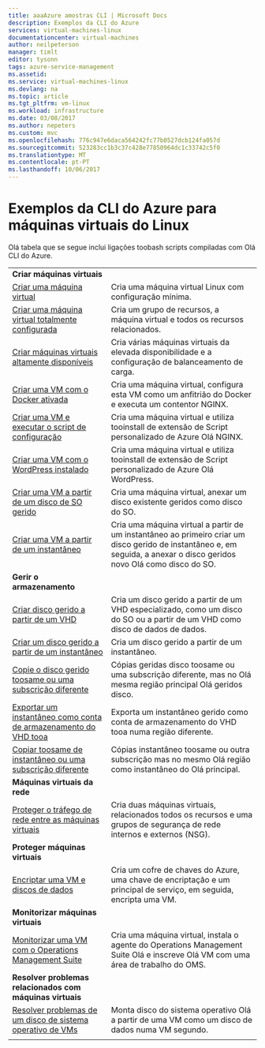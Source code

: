 ```yaml
---
title: aaaAzure amostras CLI | Microsoft Docs
description: Exemplos da CLI do Azure
services: virtual-machines-linux
documentationcenter: virtual-machines
author: neilpeterson
manager: timlt
editor: tysonn
tags: azure-service-management
ms.assetid: 
ms.service: virtual-machines-linux
ms.devlang: na
ms.topic: article
ms.tgt_pltfrm: vm-linux
ms.workload: infrastructure
ms.date: 03/08/2017
ms.author: nepeters
ms.custom: mvc
ms.openlocfilehash: 776c947e6daca564242fc77b0527dcb124fa057d
ms.sourcegitcommit: 523283cc1b3c37c428e77850964dc1c33742c5f0
ms.translationtype: MT
ms.contentlocale: pt-PT
ms.lasthandoff: 10/06/2017
---
```

# <a name="azure-cli-samples-for-linux-virtual-machines"></a>Exemplos da CLI do Azure para máquinas virtuais do Linux

Olá tabela que se segue inclui ligações toobash scripts compiladas com Olá CLI do Azure.

| | |
|---|---|
|**Criar máquinas virtuais**||
| [Criar uma máquina virtual](./../scripts/virtual-machines-linux-cli-sample-create-vm-quick-create.md?toc=%2fcli%2fazure%2ftoc.json) | Cria uma máquina virtual Linux com configuração mínima. |
| [Criar uma máquina virtual totalmente configurada](./../scripts/virtual-machines-linux-cli-sample-create-vm.md?toc=%2fcli%2fazure%2ftoc.json) | Cria um grupo de recursos, a máquina virtual e todos os recursos relacionados.|
| [Criar máquinas virtuais altamente disponíveis](./../scripts/virtual-machines-linux-cli-sample-nlb.md?toc=%2fcli%2fazure%2ftoc.json) | Cria várias máquinas virtuais da elevada disponibilidade e a configuração de balanceamento de carga. |
| [Criar uma VM com o Docker ativada](./../scripts/virtual-machines-linux-cli-sample-create-docker-host.md?toc=%2fcli%2fazure%2ftoc.json) | Cria uma máquina virtual, configura esta VM como um anfitrião do Docker e executa um contentor NGINX. |
| [Criar uma VM e executar o script de configuração](./../scripts/virtual-machines-linux-cli-sample-create-vm-nginx.md?toc=%2fcli%2fazure%2ftoc.json) | Cria uma máquina virtual e utiliza tooinstall de extensão de Script personalizado de Azure Olá NGINX. |
| [Criar uma VM com o WordPress instalado](./../scripts/virtual-machines-linux-cli-sample-create-vm-wordpress.md?toc=%2fcli%2fazure%2ftoc.json) | Cria uma máquina virtual e utiliza tooinstall de extensão de Script personalizado de Azure Olá WordPress. |
| [Criar uma VM a partir de um disco de SO gerido](./../scripts/virtual-machines-linux-cli-sample-create-vm-from-managed-os-disks.md?toc=%2fcli%2fmodule%2ftoc.json) | Cria uma máquina virtual, anexar um disco existente geridos como disco do SO. |
| [Criar uma VM a partir de um instantâneo](./../scripts/virtual-machines-linux-cli-sample-create-vm-from-snapshot.md?toc=%2fcli%2fmodule%2ftoc.json) | Cria uma máquina virtual a partir de um instantâneo ao primeiro criar um disco gerido de instantâneo e, em seguida, a anexar o disco geridos novo Olá como disco do SO. |
|**Gerir o armazenamento**||
| [Criar disco gerido a partir de um VHD](../scripts/virtual-machines-linux-cli-sample-create-managed-disk-from-vhd.md?toc=%2fcli%2fmodule%2ftoc.json) | Cria um disco gerido a partir de um VHD especializado, como um disco do SO ou a partir de um VHD como disco de dados de dados.  |
| [Criar um disco gerido a partir de um instantâneo](../scripts/virtual-machines-linux-cli-sample-create-managed-disk-from-snapshot.md?toc=%2fcli%2fmodule%2ftoc.json) | Cria um disco gerido a partir de um instantâneo. |
| [Copie o disco gerido toosame ou uma subscrição diferente](../scripts/virtual-machines-linux-cli-sample-copy-managed-disks-to-same-or-different-subscription.md?toc=%2fcli%2fmodule%2ftoc.json) | Cópias geridas disco toosame ou uma subscrição diferente, mas no Olá mesma região principal Olá geridos disco. 
| [Exportar um instantâneo como conta de armazenamento do VHD tooa](../scripts/virtual-machines-linux-cli-sample-copy-snapshot-to-storage-account.md?toc=%2fcli%2fmodule%2ftoc.json) | Exporta um instantâneo gerido como conta de armazenamento do VHD tooa numa região diferente. |
| [Copiar toosame de instantâneo ou uma subscrição diferente](../scripts/virtual-machines-linux-cli-sample-copy-snapshot-to-same-or-different-subscription.md?toc=%2fcli%2fmodule%2ftoc.json) | Cópias instantâneo toosame ou outra subscrição mas no mesmo Olá região como instantâneo do Olá principal. |
|**Máquinas virtuais da rede**||
| [Proteger o tráfego de rede entre as máquinas virtuais](./../scripts/virtual-machines-linux-cli-sample-create-vm-nsg.md?toc=%2fcli%2fazure%2ftoc.json) | Cria duas máquinas virtuais, relacionados todos os recursos e uma grupos de segurança de rede internos e externos (NSG). |
|**Proteger máquinas virtuais**||
| [Encriptar uma VM e discos de dados](./../scripts/virtual-machines-linux-cli-sample-encrypt-vm.md?toc=%2fcli%2fazure%2ftoc.json) | Cria um cofre de chaves do Azure, uma chave de encriptação e um principal de serviço, em seguida, encripta uma VM. |
|**Monitorizar máquinas virtuais**||
| [Monitorizar uma VM com o Operations Management Suite](./../scripts/virtual-machines-linux-cli-sample-create-vm-oms.md?toc=%2fcli%2fazure%2ftoc.json) | Cria uma máquina virtual, instala o agente do Operations Management Suite Olá e inscreve Olá VM com uma área de trabalho do OMS.  |
|**Resolver problemas relacionados com máquinas virtuais**||
| [Resolver problemas de um disco de sistema operativo de VMs](./../scripts/virtual-machines-linux-cli-sample-mount-os-disk.md?toc=%2fcli%2fazure%2ftoc.json) | Monta disco do sistema operativo Olá a partir de uma VM como um disco de dados numa VM segundo. |
| | |
